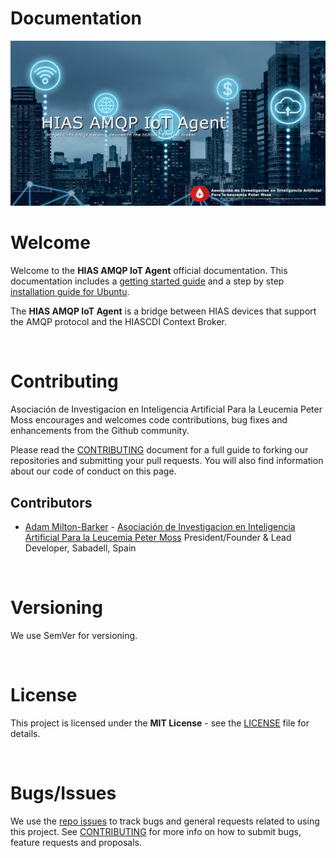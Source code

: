 # Documentation

![HIAS AMQP IoT Agent](img/project-banner.jpg)

# Welcome

Welcome to the **HIAS AMQP IoT Agent** official documentation. This documentation includes a [getting started guide](getting-started.md) and a step by step [installation guide for Ubuntu](installation/ubuntu.md).

The **HIAS AMQP IoT Agent** is a bridge between HIAS devices that support the AMQP protocol and the HIASCDI Context Broker.

&nbsp;

# Contributing
Asociación de Investigacion en Inteligencia Artificial Para la Leucemia Peter Moss encourages and welcomes code contributions, bug fixes and enhancements from the Github community.

Please read the [CONTRIBUTING](https://github.com/AIIAL/HIAS-AMQP-IoT-Agent/blob/main/CONTRIBUTING.md "CONTRIBUTING") document for a full guide to forking our repositories and submitting your pull requests. You will also find information about our code of conduct on this page.

## Contributors
- [Adam Milton-Barker](https://www.leukemiaairesearch.com/association/volunteers/adam-milton-barker "Adam Milton-Barker") - [Asociación de Investigacion en Inteligencia Artificial Para la Leucemia Peter Moss](https://www.leukemiaresearchassociation.ai "Asociación de Investigacion en Inteligencia Artificial Para la Leucemia Peter Moss") President/Founder & Lead Developer, Sabadell, Spain

&nbsp;

# Versioning
We use SemVer for versioning.

&nbsp;

# License
This project is licensed under the **MIT License** - see the [LICENSE](https://github.com/AIIAL/HIAS-AMQP-IoT-Agent/blob/main/LICENSE "LICENSE") file for details.

&nbsp;

# Bugs/Issues
We use the [repo issues](https://github.com/AIIAL/HIAS-AMQP-IoT-Agent/issues "repo issues") to track bugs and general requests related to using this project. See [CONTRIBUTING](https://github.com/AIIAL/HIAS-AMQP-IoT-Agent/blob/main/CONTRIBUTING.md "CONTRIBUTING") for more info on how to submit bugs, feature requests and proposals.